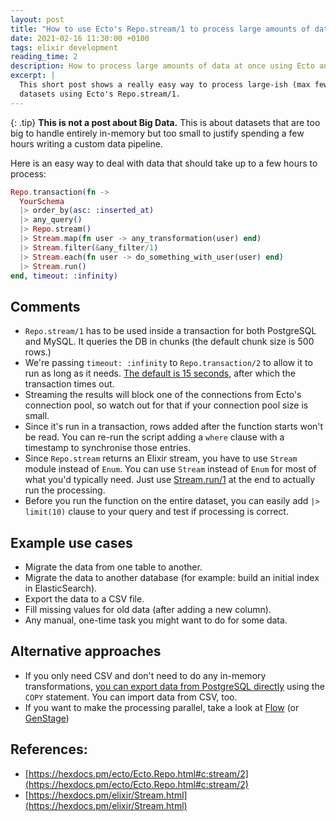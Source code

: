 ```yaml
---
layout: post
title: "How to use Ecto's Repo.stream/1 to process large amounts of data"
date: 2021-02-16 11:30:00 +0100
tags: elixir development
reading_time: 2
description: How to process large amounts of data at once using Ecto and Repo.stream/1
excerpt: |
  This short post shows a really easy way to process large-ish (max few hours of processing)
  datasets using Ecto's Repo.stream/1.
---
```


{: .tip}
**This is not a post about Big Data.** This is about datasets that are
too big to handle entirely in-memory but too small to justify spending a few
hours writing a custom data pipeline.

Here is an easy way to deal with data that should take up to a few hours to
process:

```elixir
Repo.transaction(fn ->
  YourSchema
  |> order_by(asc: :inserted_at)
  |> any_query()
  |> Repo.stream()
  |> Stream.map(fn user -> any_transformation(user) end)
  |> Stream.filter(&any_filter/1)
  |> Stream.each(fn user -> do_something_with_user(user) end)
  |> Stream.run()
end, timeout: :infinity)
```

## Comments

- `Repo.stream/1` has to be used inside a transaction for both PostgreSQL and
  MySQL. It queries the DB in chunks (the default chunk size is 500 rows.)
- We're passing `timeout: :infinity` to `Repo.transaction/2` to allow it to run
  as long as it needs. [The default is 15
  seconds](https://hexdocs.pm/ecto/Ecto.Repo.html#module-shared-options), after
  which the transaction times out.
- Streaming the results will block one of the connections from Ecto's connection pool, so watch out for that if your connection pool size is small.
- Since it's run in a transaction, rows added after the function starts won't be
  read. You can re-run the script adding a `where` clause with a timestamp to
  synchronise those entries.
- Since `Repo.stream` returns an Elixir stream, you have to use `Stream` module instead of `Enum`.
  You can use `Stream` instead of `Enum` for most of what you'd typically need.
  Just use [Stream.run/1](https://hexdocs.pm/elixir/Stream.html#run/1) at the end to actually run the
  processing.
- Before you run the function on the entire dataset, you can easily add `|>
  limit(10)` clause to your query and test if processing is correct.

## Example use cases

- Migrate the data from one table to another.
- Migrate the data to another database (for example: build an initial index in
  ElasticSearch).
- Export the data to a CSV file.
- Fill missing values for old data (after adding a new column).
- Any manual, one-time task you might want to do for some data.

## Alternative approaches

- If you only need CSV and don't need to do any in-memory transformations, [you
  can export data from PostgreSQL
  directly](https://www.postgresqltutorial.com/export-postgresql-table-to-csv-file/)
  using the `COPY` statement. You can import data from CSV, too.
- If you want to make the processing parallel, take a look at
  [Flow](https://github.com/dashbitco/flow) (or
  [GenStage](https://github.com/elixir-lang/gen_stage))

## References:

- [https://hexdocs.pm/ecto/Ecto.Repo.html#c:stream/2](https://hexdocs.pm/ecto/Ecto.Repo.html#c:stream/2)
- [https://hexdocs.pm/elixir/Stream.html](https://hexdocs.pm/elixir/Stream.html)
